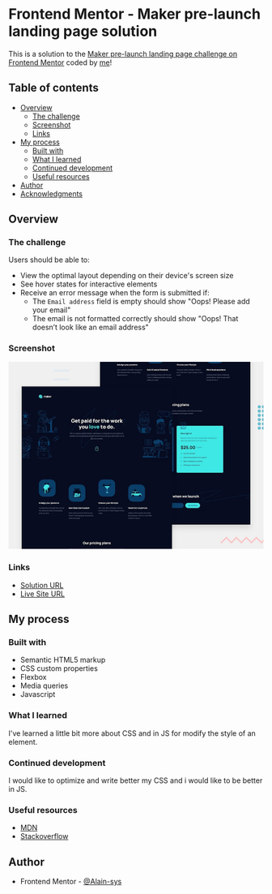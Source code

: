 # Frontend Mentor - Maker pre-launch landing page solution

This is a solution to the [Maker pre-launch landing page challenge on Frontend Mentor](https://www.frontendmentor.io/challenges/maker-prelaunch-landing-page-WVZIJtKLd) coded by [me](https://github.com/Alain-sys)!

## Table of contents

- [Overview](#overview)
  - [The challenge](#the-challenge)
  - [Screenshot](#screenshot)
  - [Links](#links)
- [My process](#my-process)
  - [Built with](#built-with)
  - [What I learned](#what-i-learned)
  - [Continued development](#continued-development)
  - [Useful resources](#useful-resources)
- [Author](#author)
- [Acknowledgments](#acknowledgments)

## Overview

### The challenge

Users should be able to:

- View the optimal layout depending on their device's screen size
- See hover states for interactive elements
- Receive an error message when the form is submitted if:
  - The `Email address` field is empty should show "Oops! Please add your email"
  - The email is not formatted correctly should show "Oops! That doesn’t look like an email address"

### Screenshot

![](assets/preview.jpg)

### Links

- [Solution URL](https://your-solution-url.com)
- [Live Site URL](https://alain-sys.github.io/maker-pre-launch-landing-page/)

## My process

### Built with

- Semantic HTML5 markup
- CSS custom properties
- Flexbox
- Media queries
- Javascript

### What I learned

I've learned a little bit more about CSS and in JS for modify the style of an element.

### Continued development
I would like to optimize and write better my CSS and i would like to be better in JS.

### Useful resources

- [MDN](https://developer.mozilla.org/fr/)
- [Stackoverflow](https://stackoverflow.com/) 

## Author

- Frontend Mentor - [@Alain-sys](https://www.frontendmentor.io/profile/Alain-sys)
